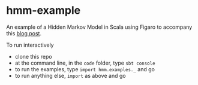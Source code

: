 # hmm-example
An example of a Hidden Markov Model in Scala using Figaro to accompany this [blog post](https://mioalter.wordpress.com/2016/02/13/hmm-hidden-markov-models-with-figaro/).

To run interactively
* clone this repo
* at the command line, in the `code` folder, type `sbt console`
* to run the examples, type `import hmm.examples._` and go
* to run anything else, `import` as above and go
